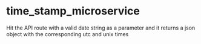 # time_stamp_microservice
Hit the API route with a valid date string as a parameter and it returns a json object with the corresponding utc and unix times

